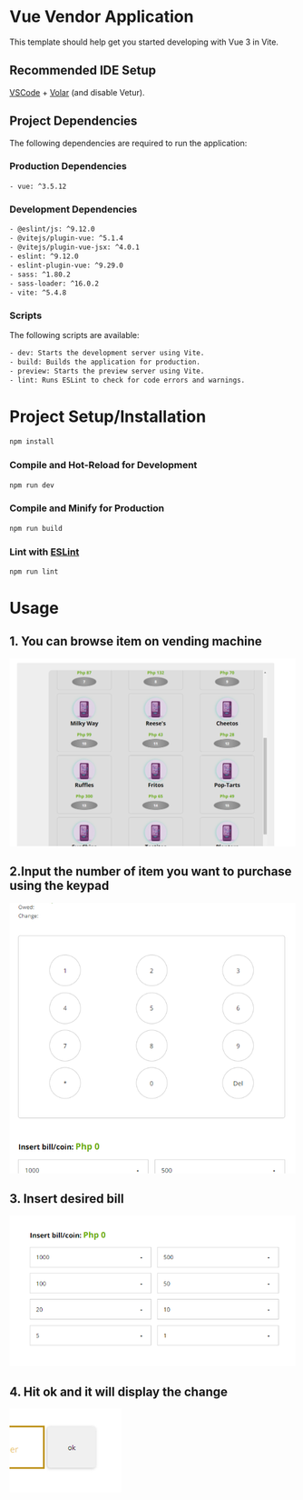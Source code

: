 # Vue Vendor Application

This template should help get you started developing with Vue 3 in Vite.

## Recommended IDE Setup

[VSCode](https://code.visualstudio.com/) + [Volar](https://marketplace.visualstudio.com/items?itemName=Vue.volar) (and disable Vetur).

## Project Dependencies

The following dependencies are required to run the application:

### Production Dependencies

    - vue: ^3.5.12

### Development Dependencies

    - @eslint/js: ^9.12.0
    - @vitejs/plugin-vue: ^5.1.4
    - @vitejs/plugin-vue-jsx: ^4.0.1
    - eslint: ^9.12.0
    - eslint-plugin-vue: ^9.29.0
    - sass: ^1.80.2
    - sass-loader: ^16.0.2
    - vite: ^5.4.8

### Scripts

The following scripts are available:

    - dev: Starts the development server using Vite.
    - build: Builds the application for production.
    - preview: Starts the preview server using Vite.
    - lint: Runs ESLint to check for code errors and warnings.

# Project Setup/Installation

```sh
npm install
```

### Compile and Hot-Reload for Development

```sh
npm run dev
```

### Compile and Minify for Production

```sh
npm run build
```

### Lint with [ESLint](https://eslint.org/)

```sh
npm run lint
```

# Usage

## 1. You can browse item on vending machine

![alt text](image.png)

## 2.Input the number of item you want to purchase using the keypad

![alt text](image-2.png)

## 3. Insert desired bill

![alt text](image-4.png)

## 4. Hit ok and it will display the change

![alt text](image-3.png)

